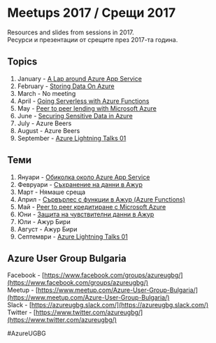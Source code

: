 # Meetups 2017 / Срещи 2017
Resources and slides from sessions in 2017.  
Ресурси и презентации от срещите през 2017-та година.

## Topics

1. January - [A Lap around Azure App Service](01-January/)
2. February - [Storing Data On Azure](02-February/)
3. March - No meeting
4. April - [Going Serverless with Azure Functions](04-April/)
5. May - [Peer to peer lending with Microsoft Azure](05-May/)
6. June - [Securing Sensitive Data in Azure](06-June/)
7. July - Azure Beers
8. August - Azure Beers
9. September - [Azure Lightning Talks 01](09-September/)

## Теми

1. Януари - [Обиколка около Azure App Service](01-January/)
2. Февруари - [Съхранение на данни в Ажур](02-February/)
3. Март - Нямаше среща
4. Април - [Сървърлес с функции в Ажур (Azure Functions)](04-April/)
5. Май - [Peer to peer кредитиране с Microsoft Azure](05-May/)
6. Юни - [Защита на чувствителни данни в Ажур](06-June/)
7. Юли - Ажур Бири
8. Август - Ажур Бири
6. Септември - [Azure Lightning Talks 01](09-September/)

## Azure User Group Bulgaria

Facebook - [https://www.facebook.com/groups/azureugbg/](https://www.facebook.com/groups/azureugbg/)  
Meetup - [https://www.meetup.com/Azure-User-Group-Bulgaria/](https://www.meetup.com/Azure-User-Group-Bulgaria/)  
Slack - [https://azureugbg.slack.com/](https://azureugbg.slack.com/)  
Twitter - [https://www.twitter.com/azureugbg/](https://www.twitter.com/azureugbg/)  

#AzureUGBG
